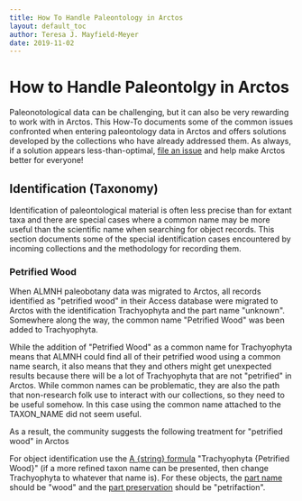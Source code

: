 ```yaml
---
title: How To Handle Paleontology in Arctos 
layout: default_toc
author: Teresa J. Mayfield-Meyer
date: 2019-11-02
---
```

# How to Handle Paleontolgy in Arctos

Paleonotological data can be challenging, but it can also be very rewarding to work with in Arctos. This How-To documents some of the common issues confronted when entering paleontology data in Arctos and offers solutions developed by the collections who have already addressed them. As always, if a solution appears less-than-optimal, [file an issue](https://github.com/ArctosDB/arctos/issues/new/choose) and help make Arctos better for everyone!

## Identification (Taxonomy)

Identification of paleontological material is often less precise than for extant taxa and there are special cases where a common name may be more useful than the scientific name when searching for object records. This section documents some of the special identification cases encountered by incoming collections and the methodology for recording them.

### Petrified Wood

When ALMNH paleobotany data was migrated to Arctos, all records identified as "petrified wood" in their Access database were migrated to Arctos with the identification Trachyophyta and the part name "unknown". Somewhere along the way, the common name "Petrified Wood" was been added to Trachyophyta.

While the addition of "Petrified Wood" as a common name for Trachyophyta means that ALMNH could find all of their petrified wood using a common name search, it also means that they and others might get unexpected results because there will be a lot of Trachyophyta that are not "petrified" in Arctos. While common names can be problematic, they are also the path that non-research folk use to interact with our collections, so they need to be useful somehow. In this case using the common name attached to the TAXON_NAME did not seem useful.

As a result, the community suggests the following treatment for "petrified wood" in Arctos

For object identification use the [A {string} formula](http://arctos.database.museum/info/ctDocumentation.cfm?table=CTTAXA_FORMULA) "Trachyophyta {Petrified Wood}" (if a more refined taxon name can be presented, then change Trachyophyta to whatever that name is). For these objects, the [part name](http://arctos.database.museum/info/ctDocumentation.cfm?table=CTSPECIMEN_PART_NAME) should be "wood" and the [part preservation](http://arctos.database.museum/info/ctDocumentation.cfm?table=CTPART_PRESERVATION) should be "petrifaction".



